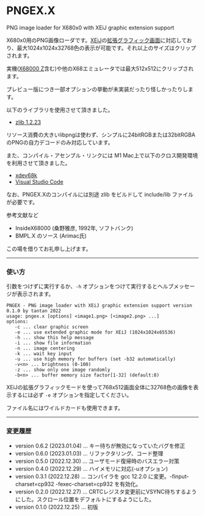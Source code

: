 # PNGEX.X

PNG image loader for X680x0 with XEiJ graphic extension support

X680x0用のPNG画像ローダです。[XEiJ](https://stdkmd.net/xeij/)の[拡張グラフィック画面](https://stdkmd.net/xeij/feature.htm#extendedgraphic)に対応しており、最大1024x1024x32768色の表示が可能です。それ以上のサイズはクリップされます。

実機([X68000 Z](https://www.zuiki.co.jp/products/x68000z/)含む)や他のX68エミュレータでは最大512x512にクリップされます。


プレビュー版につき一部オプションの挙動が未実装だったり怪しかったりします。


以下のライブラリを使用させて頂きました。

- [zlib 1.2.23](https://github.com/madler/zlib)

リソース消費の大きいlibpngは使わず、シンプルに24bitRGBまたは32bitRGBAのPNGの自力デコードのみ対応しています。

また、コンパイル・アセンブル・リンクには M1 Mac上で以下のクロス開発環境を利用させて頂きました。

- [xdev68k](https://github.com/yosshin4004/xdev68k)
- [Visual Studio Code](https://code.visualstudio.com/)

なお、PNGEX.Xのコンパイルには別途 zlib をビルドして include/lib ファイルが必要です。

参考文献など

 - InsideX68000 (桑野雅彦, 1992年, ソフトバンク)
 - BMPL.X のソース (Arimac氏)

この場を借りてお礼申し上げます。

---
### 使い方

引数をつけずに実行するか、`-h` オプションをつけて実行するとヘルプメッセージが表示されます。

    PNGEX - PNG image loader with XEiJ graphic extension support version 0.1.0 by tantan 2022
    usage: pngex.x [options] <image1.png> [<image2.png> ...]
    options:
       -c ... clear graphic screen
       -e ... use extended graphic mode for XEiJ (1024x1024x65536)
       -h ... show this help message
       -i ... show file information
       -n ... image centering
       -k ... wait key input
       -u ... use high memory for buffers (set -b32 automatically)
       -v<n> ... brightness (0-100)
       -z ... show only one image randomly
       -b<n> ... buffer memory size factor[1-32] (default:8)

XEiJの拡張グラフィックモードを使って768x512画面全体に32768色の画像を表示するには必ず `-e` オプションを指定してください。

ファイル名にはワイルドカードも使用できます。

---
### 変更履歴

- version 0.6.2 (2023.01.04) ... キー待ちが無効になっていたバグを修正
- version 0.6.0 (2023.01.03) ... リファクタリング、コード整理
- version 0.5.0 (2022.12.30) ... ユーザモード復帰時のバスエラー対策
- version 0.4.0 (2022.12.29) ... ハイメモリに対応(-uオプション)
- version 0.3.1 (2022.12.28) ... コンパイラを gcc 12.2.0 に変更。-finput-charset=cp932 -fexec-charset=cp932 を有効化。
- version 0.2.0 (2022.12.27) ... CRTCレジスタ変更前にVSYNC待ちするようにした。スクロール位置をデフォルトにするようにした。
- version 0.1.0 (2022.12.25) ... 初版